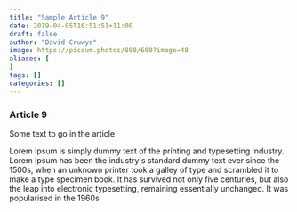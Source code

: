 ```yaml
---
title: "Sample Article 9"
date: 2019-04-05T16:51:51+11:00
draft: false
author: "David Cruwys"
image: https://picsum.photos/800/600?image=48
aliases: [
]
tags: []
categories: []
---
```



### Article 9

Some text to go in the article

Lorem Ipsum is simply dummy text of the printing and typesetting industry. Lorem Ipsum has been the industry's standard dummy text ever since the 1500s, when an unknown printer took a galley of type and scrambled it to make a type specimen book. It has survived not only five centuries, but also the leap into electronic typesetting, remaining essentially unchanged. It was popularised in the 1960s


